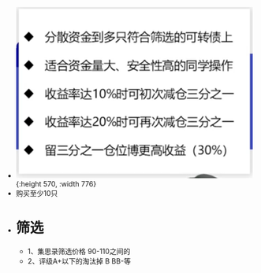 - ![image.png](../assets/image_1669036768064_0.png){:height 570, :width 776}
- 购买至少10只
- # 筛选
	- 1、集思录筛选价格 90-110之间的
	- 2、评级A+以下的淘汰掉  B  BB-等